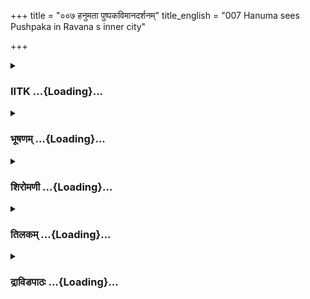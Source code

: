 +++
title = "००७ हनुमता पुष्पकविमानदर्शनम्"
title_english = "007 Hanuma sees Pushpaka in Ravana s inner city"

+++
<div caption="श्रीराम-हरिसीताराममूर्ति-घनपाठिभ्यां वचनम्" class="audioEmbed" src="https://archive.org/download/Ramayana-recitation-Sriram-harisItArAmamUrti-Ghanapaati-v2/Kanda_5/Kanda_5_SK-007-Hanuma_sees_Pushpaka_in_Ravana_s_inner_city.mp3"></div>

<div class="js_include collapsed" newlevelforh1="3" title="IITK" unfilled url="/purANam/rAmAyaNam/audIchya-pAThaH/iitk/5_sundarakANDam/02-rAvaNa-gRham/007_hanumatA_puShpakavimAnadarshanam.md">
<details><summary><h3>IITK ...{Loading}...</h3></summary>

Description of the aerial car -- Pushpaka.



#### श्लोकः
##### मूलम्
स वेश्मजालं बलवान् ददर्श  
व्यासक्तवैडूर्यसुवर्णजालम्।  
यथा महत् प्रावृषि मेघजालं  
विद्युत्पिनद्धं सविहङ्गजालम्॥5.7.1॥

##### शब्दार्थः
बलवान् powerful, सः he, व्यासक्तवैडूर्यसुवर्णजालम् fitted with golden lattices encrusted with vaidurya, प्रावृषि in the rainy season, विद्युत्पिनद्धम् with streaks of lightning, सविहङ्गजालम् with flocks of birds, महत् great, मेघजालं यथा like the abode of clouds, वेश्मजालम्  conglomeration of houses, ददर्श saw.

##### आङ्ग्लानुवादः
Powerful Hanuman beheld the conglomeration of buildings with golden lattices encrusted with vaidurya, with flocks of birds comparable to a complex of clouds pierced by lightning during rainy season.



#### श्लोकः
##### मूलम्
निवेशनानां विविधाश्च शालाः  
प्रधानशङ्खायुधचापशालाः।  
मनोहराश्चापि पुनर्विशालाः  
ददर्श वेश्माद्रिषु चन्द्रशालाः॥5.7.2॥

##### शब्दार्थः
निवेशनानाम् of the houses, विविधाः several, शालाः halls, प्रधानशङ्खायुधचापशालाः for storing valuable conches, weapons and bows, पुनः again, वेश्माद्रिषु on top of attics on the houses, मनोहराः delightful, विशालाः spacious, चन्द्रशालाः terraces, ददर्श saw.

##### आङ्ग्लानुवादः
Attached to the spacious halls of the houses, were storehouses for valuable  conches, weapons, bows and arrows. On the top of the attics on these mansions,  
were large and delightful terraces open to the Moon.



#### श्लोकः
##### मूलम्
गृहाणि नानावसुराजितानि  
देवासुरैश्चापि सुपूजितानि।  
सर्वैश्च दोषैः परिवर्जितानि  
कपिर्ददर्श स्वबलार्जितानि॥5.7.3॥

##### शब्दार्थः
कपिः monkey, नानावसुराजितानि various kinds treasures, देवासुरैश्चापि even by gods and demons, सुपूजितानि worshipped by, सर्वैः by all, दोषैः defects, परिवर्जितानि devoid, स्वबलार्जितानि earned by his might, गृहाणि houses, ददर्श saw.

##### आङ्ग्लानुवादः
The monkey saw numerous kinds of treasures, cherished by gods and demons, which were won by Ravana's might.



#### श्लोकः
##### मूलम्
तानि प्रयत्नाभिसमाहितानि  
मयेन साक्षादिव निर्मितानि।  
महीतले सर्वगुणोत्तराणि  
ददर्श लङ्काधिपतेर्गृहाणि॥5.7.4॥

##### शब्दार्थः
तानि those, प्रयत्नाभिसमाहितानि collected with great care and effort, साक्षात् directly, मयेन by Maya, निर्मितानीव as though built, महीतले on earth, सर्वगुणोत्तराणि of excellent quality, लङ्काधिपतेः of the lord of Lanka, गृहाणि mansions, ददर्श saw.

##### आङ्ग्लानुवादः
The mansions of the lord of Lanka built with great care and  effort on earth were  by all means excellent  and appeared as though built personally by Maya (the divine architect wellknown for magical skills).



#### श्लोकः
##### मूलम्
ततो ददर्शोछ्रचितमेघरूपं  
मनोहरं काञ्चनचारुरूपम्।  
रक्षोऽधिपस्यात्मबलानुरूपं  
गृहोत्तमं ह्यप्रतिरूपरूपम्॥5.7.5॥

##### शब्दार्थः
ततः then, उछ्रचितमेघरूपम् appearing like a towering cloud, मनोहरम् soulcaptivating, काञ्चनचारुरूपम् golden palace possessing splendour of molten gold, अप्रतिरूपरूपम् matchless, आत्मबलानुरूपम् worthy of the might of Ravana, रक्षोधिपस्य of the lord of demons, गृहोत्तमम् magnificent palace, ददर्श saw.

##### आङ्ग्लानुवादः
Hanuman beheld the magnificent and soulcaptivating palace possessing the splendour of molten gold. Of matchless beauty, it looked like a towering cloud worthy of the might of Ravana, the lord of ogresses.



#### श्लोकः
##### मूलम्
महीतले स्वर्गमिव प्रकीर्णं  
श्रिया ज्वलन्तं बहुरत्नकीर्णम्।  
नानातरूणां कुसुमावकीर्णं  
गिरेरिवाग्रं रजसावकीर्णम्॥5.7.6॥

##### शब्दार्थः
महीतले on earth, प्रकीर्णम् scattered, स्वर्गमिव like heaven, श्रिया with splendour, ज्वलन्तम् while glittering, बहुरत्नकीर्णम् with many gems, नानातरूणाम् of all kinds of trees, कुसुमावकीर्णम् scattered with flowers, रजसा with dust, अवकीर्णम् covered, गिरेः mountain, अग्रमिव like the peak.

##### आङ्ग्लानुवादः
It appeared splendid like a scattered piece of heaven on earth, glittering with countless gems. It looked like a mountain peak covered with pollen of flowers dropped from all kinds of trees.



#### श्लोकः
##### मूलम्
नारीप्रवेकैरिव दीप्यमानं  
तटिद्भिरम्भोदवदर्च्यमानम्।  
हंसप्रवेकैरिव वाह्यमानं  
श्रिया युतं खे सुकृतां विमानम्॥5.7.7॥

##### शब्दार्थः
नारीप्रवेकैः by resplendent women,दीप्यमानमिव as if lit up,तटिद्भिः with lightning, अम्भोदवत् like a raincloud, अर्च्यमानम् worshipped, हंसप्रवेकैः borne by swans, वाह्यमानम् इव as if being drawn by, श्रिया auspicious, युतम् endowed, खे in the sky, सुकृताम् royal, विमानम् aerial chariot.

##### आङ्ग्लानुवादः
The aerial chariot was lit up by resplendent women just as a raincloud dazzles with flashes of lightning. It was auspicious, worthy of worship. It looked as if it was drawn by royal swans in the sky.



#### श्लोकः
##### मूलम्
यथा नगाग्रं बहुधातुचित्रं  
यथा नभश्च ग्रहचन्द्रचित्रम्।  
ददर्शयुक्तीकृतमेघचित्रं  
विमानरत्नं बहुरत्नचित्रम्॥5.7.8॥

##### शब्दार्थः
युक्तीकृतमेघचित्रम् mass of colourful clouds, ग्रहचन्द्रचित्रम् looking colourful with planets and Moon, नभः यथा like the sky, बहुरत्नचित्रम् colourful on account of gems encrusted, बहुधातुचित्रम् colourful on account of many minerals, नगाग्रं यथा like the peak of a mountain, विमानरत्नम् jewel of a chariot, ददर्श saw.

##### आङ्ग्लानुवादः
A jewel among aerial chariots, it looked colourful with many gems beset. It appeared like the summit of a mountain decorated with the colours of minerals, like the sky bespangled with planets and the Moon and like a mass of multicoloured clouds adorned by a rainbow.



#### श्लोकः
##### मूलम्
मही कृता पर्वतराजिपूर्णा  
शैलाः कृता वृक्षवितानपूर्णाः।  
वृक्षाः कृताः पुष्पवितानपूर्णाः  
पुष्पं कृतं केसरपत्रपूर्णम्॥5.7.9॥

##### शब्दार्थः
मही earth, पर्वतराजिपूर्णा filled with mountain ranges, कृता drawn, शैलाः mountains, वृक्षवितानपूर्णाः filled with a canopy of trees, कृताः drawn, वृक्षाः trees, पुष्पवितानपूर्णाः filled with a canopy of flowers, कृताः drawn on it, पुष्पम् flowers, केसरपत्रपूर्णम् filled with petals and filaments, कृतम् drawn.

##### आङ्ग्लानुवादः
The whole  earth had been picturised on it. It was filled with rows of mountains  and a canopy of trees all over. The trees were filled with lovely flowers with petals and filaments drawn on them.



#### श्लोकः
##### मूलम्
कृतानि वेश्मानि च पाण्डुराणि  
तथा सुपुष्पाण्यपि पुष्कराणि।  
पुनश्च पद्मानि सकेसराणि  
धन्यानि चित्राणि तथा वनानि॥5.7.10॥

##### शब्दार्थः
पाण्डुराणि white in colour, वेश्मानि च houses, कृतानि drawn, तथा so also, सुपुष्पाणि with beautiful flowers, पुष्कराणि च ponds also, पुनश्च again, स केसराणि having filaments, पद्मानि lotuses, तथा so also, धन्यानि complete, चित्राणि paintings, वनानि gardens.

##### आङ्ग्लानुवादः
There were pictures of mansions white in colour and pools of crystalclear water filled with lovely flowers. There were pictures of beautiful lotuses drawn on it.



#### श्लोकः
##### मूलम्
पुष्पाह्वयं नामविराजमानं  
रत्नप्रभाभिश्च विवर्धमानम्।  
वेश्मोत्तमानामपि चोच्यमानं  
महाकपिस्तत्र महाविमानम्॥5.7.11॥

##### शब्दार्थः
तत्र there, महाकपिः great vanara, पुष्पाह्वयम् Pushpaka chariot by name, नामविराजमानम् splendid indeed, रत्नप्रभाभिः glitter of gems, विवर्धमानम् glowing, वेश्मोत्तमानामपि of magnificent mansions, उच्यमानम् tall, महाविमानम् great chariot.

##### आङ्ग्लानुवादः
There, the great Hanuman indeed saw a splendid chariot called Pushpaka. It was glowing with glittering gems. Taller than the biggest mansion, it was a great chariot.



#### श्लोकः
##### मूलम्
कृताश्च वैडूर्यमया विहङ्गाः  
रूप्यप्रवालैश्च तथा विहङ्गाः।  
चित्राश्च नानावसुभिर्भुजङ्गाः  
जात्यानुरूपास्तुरगाः शुभाङ्गाः॥5.7.12॥

##### शब्दार्थः
वैडूर्यमयाः made of vaidurya, विहङ्गाः birds, तथा similarly, रूप्यप्रवालैश्च made of silver and corals, विहङ्गाः birds, नानावसुभिः with various gems, चित्राः colourful, भुजङ्गाः serpents, जात्याः due to there good breeding, अनुरूपाः similar, शुभाङ्गाः with auspicious limbs, तुरगाः horses, कृताः drawn.

##### आङ्ग्लानुवादः
Inside were birds made of vaidurya, silver and corals. There were colourful serpents made of various gems, and highclass horses of exquisite limbs drawn.



#### श्लोकः
##### मूलम्
प्रवालजाम्बूनदपुष्पपक्षाः  
सलीलमावर्जितजिह्मपक्षाः।  
कामस्य साक्षादिव भान्ति पक्षाः  
कृता विहङ्गाः सुमुखाः सुपक्षाः॥5.7.13॥

##### शब्दार्थः
प्रवालजाम्बूनदपुष्पपक्षाः wings engraved with corals and gold, सुपक्षाः having beautiful wings, सलीलम् in a sportive way, आवर्जितजिह्मपक्षाः with their artificial wings bent down (tossed),  
विहङ्गाः birds, कृताः were drawn, साक्षात् truly, कामस्य cupid's, पक्षाः इव like wings, भान्ति seemed.

##### आङ्ग्लानुवादः
It had curved figures of birds with beautiful wings carved out of corals and gold The wings were shining as if they were really the wings of allies of Cupid, the god of love.



#### श्लोकः
##### मूलम्
नियुज्यमानास्तु गजाः सुहस्ताः  
सकेसराश्चोत्पलपत्रहस्ताः।  
बभूवदेवी च कृता सुहस्ता  
लक्ष्मी स्तथा पद्मिनि पद्महस्ता॥5.7.14॥

##### शब्दार्थः
पद्मिनि in a lotuspond, सुहस्ता having beautiful hands, सकेसराश्च with filaments, उत्पलपत्रहस्ताः blue lotuses by their trunk carried, लक्ष्मीः goddess of wealth, नियुज्यमानास्तु stationed in place, गजाः elephants, तथा similarly, पद्महस्ता holding a lotus in hand, सुहस्ता of beautiful hand, देवी च goddess, कृता drawn, बभूव appeared.

##### आङ्ग्लानुवादः
He saw on it lotus ponds, artificial elephants with shapely trunks, offering to Laxmi who herself was a lotus, holding in her beautiful hands blue lotuses shining with filaments.



#### श्लोकः
##### मूलम्
इतीव तद्गृहमभिगम्य शोभनम्  
सविस्मयो नगमिव चारुशोभनम्।  
पुनश्च तत्परमसुगन्धि सुन्दरम्  
हिमात्यये नगमिव चारुकन्दरम्॥5.7.15॥

##### शब्दार्थः
इतीव in that way, शोभनम् auspicious, चारुशोभनम् beautifully fashioned, नगमिव like a mountain, तद्गृहम् that palace, अभिगम्य having reached, सविस्मयः wonderstruck, परमसुगन्धि highly fragrant, सुन्दरम् beautiful, हिमात्यये at the end of winter, चारुकन्दरम् having beautiful caves, नगमिव like mountain, तत् that, पुनश्च once again.

##### आङ्ग्लानुवादः
Thus he reached the auspicious palace appearing like a beautiful mountain and stood wonderstruck. Once again he looked at that beautiful palace which appeared like a mountain with lovely caverns in spring time filled with wonderful fragrance



#### श्लोकः
##### मूलम्
ततः स तां कपिरभिपत्य पूजितां  
चरन् पुरीं दशमुखबाहुपालिताम्।  
अदृश्य तां जनकसुतां सुपूजितां  
सुदुःखितः पतिगुणवेगवर्जिताम्॥5.7.16॥

##### शब्दार्थः
ततः then, सः कपिः monkey, पूजिताम् worshipped, दशमुखबाहुपालिताम् ruled by the arms of the tenheaded king, तां पुरीम् that city, अभिपत्य having reached, चरन् while moving about, सुपूजिताम् venerable, पतिगुणवेगवर्जिताम् who was deprived of the benefit of her husband's virtuous conduct, तां जनकसुताम् that Janaka's daughter Sita, अदृश्य unable to find, सुदुःखितः was deeply sorrowful.

##### आङ्ग्लानुवादः
Then Hanuman moved about that cherished city ruled by the strength of arms of the tenheaded king. Unable to find venerable Sita, who was deprived of the benefit of her husband's virtuous proximity, he became deeply sad.



#### श्लोकः
##### मूलम्
ततस्तदा बहुविधभावितात्मनः  
कृतात्मनो जनकसुतां सुवर्त्मनः।  
अपश्यतोऽभवदतिदुःखितं मनः  
सुचक्षुषः प्रविचरतो महात्मनः॥5.7.17॥

##### शब्दार्थः
ततः from there, तदा then, बहुविधभावितात्मनः thinking of many things in his mind, कृतात्मनः of a great soul, सुवर्त्मनः of the followers of righteous path, सुचक्षुषः foresighted, प्रविचरतः while he moved, जनकसुताम् daughter of Janaka, अपश्यतः unable to find, महात्मनः of the great self, मनः mind, अतिदुःखितम् very distressed, अभवत् became.

##### आङ्ग्लानुवादः
Unable to find Sita, the disciplined and foresighted Hanuman, who always kept the righteous path, felt distressed while moving about, his mind oppressed by all kinds of thought.  

#### समाप्तिः
 श्रीमद्रामायणे वाल्मीकीय आदिकाव्ये सुन्दरकाण्डे सप्तमस्सर्गः॥  
Thus ends the seventh sarga of Sundarakanda of the holy Ramayana, the first epic composed by sage Valmiki.

</details>
</div>
<div class="js_include collapsed" newlevelforh1="3" title="भूषणम्" unfilled url="/purANam/rAmAyaNam/audIchya-pAThaH/TIkA/bhUShaNa_iitk/5_sundarakANDam/02-rAvaNa-gRham/007_hanumatA_puShpakavimAnadarshanam.md">
<details><summary><h3>भूषणम् ...{Loading}...</h3></summary>



स वेश्मजालं बलवान् ददर्श व्यासक्तवैडूर्यसुवर्णजालम् ।  

यथा महत् प्रावृषि मेघजालं विद्युत्पिनद्धं सविहङ्गजालम्  ॥  ५।७।१  ॥   

स वेश्मजालमित्यादि । व्यासक्तवैडूर्यसुवर्णजालं
वैडूर्यघटितसुवर्णमयजालकरन्ध्रम्  ॥  ५।७।१  ॥   

  

निवेशनानां विविधाश्च शालाः प्रधानशङ्खायुधचापशालाः ।  

मनोहराश्चापि पुनर्विशाला ददर्श वेश्माद्रिषु चन्द्रशालाः  ॥  ५।७।२  ॥   

निवेशनानां शालाः गृहान्तःशालाः । प्रधानैर्मुख्यैः शङ्खायुधचापैः शालन्ते
प्रकाशन्त इति प्रधानशङ्खायुधचापशालाः । पचाद्यच् । वेश्मादिषु
हर्म्यप्रासादादिषु । चन्द्रशालाः शिरोगृहाणि  ॥  ५।७।२  ॥   

  

गृहाणि नानावसुराजितानि देवासुरैश्चापि सुपूजितानि ।  

सर्वैश्च दोषैः परिवर्जितानि कपिर्ददर्श स्वबलार्जितानि  ॥  ५।७।३ ॥   

नानावसुराजितानि नानारत्नराजितानि  ॥  ५।७।३ ॥   

  

तानि प्रयत्नाभिसाहितानि मयेन साक्षादिव निर्मितानि ।  

महीतले सर्वगुणोत्तराणि ददर्श लङ्काधिपतेर्गृहाणि  ॥  ५।७।४ ॥   

प्रचत्नाभिसमाहितानि प्रयत्नेन यथायोगं स्थापितानि । मयेनेति विश्वकर्मा
लक्ष्यते । महीतले निर्मितानि । इव शब्देन मयस्य निर्मातृत्वव्याजमात्रम् ।
रावणप्रयत्नेनैव निर्मितानीत्यर्थः । यद्वा अन्यानि गृहाणि
विश्वकर्मनिर्मितानि, इमानि तु मयं व्याजीकृत्य स्वयमुपायप्रदर्शनमुखेन
निर्मितानीति पूर्वगृहेभ्यो विशेष उच्यते  ॥  ५।७।४ ॥   

  

ततो ददर्शोच्छ्रितमेघरूपं मनोहरं काञ्चनचारुरूपम् ।  

रक्षोधिपस्यात्मबलानुरूपं गृहोत्तमं ह्यप्रतिरूपरूपम्  ॥  ५।७।५ ॥   

महीतले स्वर्गमिव प्रकीर्णं श्रिया ज्वलन्तं बहुरत्नकीर्णम् ।  

नानातरूणां कुसुमावकीर्णं गिरेरिवाग्रं रजसा ऽवकीर्णम्  ॥  ५।७।६ ॥   

नारीप्रवेकैरिव दीप्यमानं तडिद्भिरम्भोदवदर्च्यमानम् ।  

हंसप्रवेकैरिव वाह्यमानं श्रिया युतं खे सुकृतां विमानम्  ॥  ५।७।७ ॥   

यथा नगाग्रं बहुधातुचित्रं यथा नभश्च ग्रहचन्द्रचित्रम् ।  

ददर्श युक्तीकृतमेघचित्रं विमानरत्नं बहुरत्नचित्रम्  ॥  ५।७।८ ॥   

तदन्तर्वर्तिपुष्पकविमानं दर्शयति -- तत इति । अप्रतिरूपपूम्
अप्रतिमसौन्दर्यम् । प्रकीर्णं दैवाच्च्युतम् । रजसा पुष्पपजसा ।
नारीप्रवेकैः नारीश्रेष्ठैः । "प्रनेकानुत्तमोत्तमाः" इत्यमरः । इव शब्दो
वाक्यालङ्कारे । अर्च्यमानं, सर्वैरिति शेषः । हंसप्रवेकैर्वाह्यमानं
सुकृतां पुण्यकृतां विमानमिव स्थितमित्यन्वयः । युक्तीकृतमेघचित्रं
पुञ्जीकृतमेघचित्रम्, चित्रमेघसङ्घातसदृषमित्यर्थः । विमानरत्नं पुष्पकम्
 ॥  ५।७।५८ ॥   

  

मही कृता पर्वतराजिपूर्णा शैलाः कृता वृक्षवितानपूर्णाः ।  

वृक्षाः कृताः पुष्पवितानपूर्णाः पुष्पं कृतं केसरपत्त्रपूर्णम्  ॥ 
५।७।९ ॥   

महीति । यत्रेति शेषः । यत्र विमाने पर्वतराजिपूर्णा मही कृता चित्ररूपेण
लिखिता । एवमुत्तरत्रापि बोध्यम् । अत्र पूर्वपूर्वं प्रत्युत्तरोत्तरस्य
विशेषवत्त्वादधिकालङ्कारः  ॥  ५।७।९ ॥   

  

कृतानि वेश्मानि च पाण्डुराणि तथा सुपुष्पाण्यपि पुष्कराणि ।  

पुनश्च पद्मानि सकेसराणि धन्यानि चित्राणि तथा वनानि  ॥  ५।७।१० ॥   

कृतानीति । अत्रापि यत्रेत्यध्याहार्यम् । पुष्कराणि पुष्करिण्यः  ॥ 
५।७।१० ॥   

  

पुष्पाह्वयं नाम विराजमानं रत्नप्रभाभिश्च विवर्द्धमानम् ।  

वेश्मोत्तमानामपि चोच्चमानं महाकपिस्तत्र महाविमानम्  ॥  ५।७।११  ॥   

पुष्पाह्वयं पुष्पकम् । उच्चमानम् अधिकमानम् । सर्वत्र ददर्धेत्यन्वयः  ॥ 
५।७।११  ॥   

  

कृताश्च वैडुर्यमया विहङ्गा रूप्यप्रवालैश्च तथा विहङ्गाः ।  

चित्राश्च नानावसुभिर्भुजङ्गा जात्यानुरूपास्तुरगाः शुभाङ्गाः  ॥  ५।७।१२
 ॥   

कृताश्चेति । यत्रेति शेषः । नानावसुभिः नानारत्नैः । ज्तायानुरूपाः जात्या
सदृशाः, स्पष्टजातिस्वभावा इत्यर्थः  ॥  ५।७।१२  ॥   

  

प्रवालजाम्बूनदपुष्पपक्षाः सलीलमावर्जितजिह्मपक्षः ।  

कामस्य साक्षादिव भान्ति पक्षाः कृता विहङ्गाः सुमुखाः सुपक्षाः  ॥ 
५।७।१३ ॥   

प्रवालजाम्बूनदकृतानि पुष्पाणि पक्षेषु येषां ते प्रवालजाम्बूनदपुष्पपक्षाः
। सलीलमावर्जितजिह्मपक्षाः सलीलमालम्बितवक्त्रपक्षाः । कामस्य पाक्षा इव
कामस्य सहाया इव  ॥  ५।७।१३ ॥   

  

नियुज्यमानास्तु गजाः सुहस्ताः सकेसराश्चोत्पलपत्रहस्ताः ।  

बभूव देवी च कृता सुहस्ता लक्ष्मीस्तथा पद्मिनि पद्महस्ता  ॥  ५।७।१४ ॥   

नियुज्यमानाः स्वयमेवात्मानं नियोजयन्तः । कर्मकर्तरि यक् । यत्र विमाने ।
पद्मिनि पद्माकरे । स्वयमेवोत्पलपत्राभिषेककर्मणि प्रवर्तमानाः । सुहस्ताः
शोभनशुण्डादण्डाः । सकेसराः कृतजलावगाहत्वेनाङ्गलग्नकिञ्जल्काः  ॥ 
५।७।१४ ॥   

  

इतीव तद् गृहमभिगम्य शोभनं सविस्मयो नगमिव चारुशोभनम् ।  

पुनश्च तत्परमसुगन्धिसुन्दरं हिमात्यये नगमिव चारुकन्दरम्  ॥  ५।७।१५ ॥   

इतीवेति । इवशब्दो वाक्यालङ्कारे । तद्गृहं तस्य रावणस्य गृहम् । सविस्मयः,
अभूदिति शेषः । नगं पर्वतमिव स्थितम् । शोभनं शोभमानम् । चारुशोभनं
चारुमङ्गलम् । इतीवेत्येकनिपातो वा प्रकारार्थः । इतीव तद्गृहम् अभिगम्य
अभिगत्य । अद्भुतदर्शनात्पुनश्चाभिगम्य सविस्मयो ऽभूदिति योजना ।
रुचिरावृत्तमिदम् । "चतुर्ग्रहैरिह रुचिरा जभस्जगाः" इति लक्षणात्  ॥ 
५।७।१५ ॥   

  

ततः स तां कपिरभिपत्य पूजितां चरन् पुरीं दशमुखबाहुपालिताम् ।  

अदृश्य तां जनकसुतां सुपूजितां सुदुःखितः पतिगुणवेगनिर्जिताम्  ॥ 
५।७।१६ ॥   

तत इति । अदृश्य अदृष्ट्वा । ऋषिनिपातनान्नञ्पूर्वेपि ल्यप् । सुदुःखितः,
अभूदिति शेषः । पतिगुणवेगनिर्जितां भर्तृगुणजवेन वशीकृताम्  ॥  ५।७।१६ ॥   

  

ततस्तदा बहुविधभावितात्मनः कृतात्मनो जनकसुतां सुवर्त्मनः ।  

अपश्यतो ऽभवदतिदुःखितं मनः सुचक्षुषः प्रविचरतो महात्मनः  ॥  ५।७।१७ ॥   

इत्यार्षे श्रीरामायणे श्रीमत्सुन्दरकाण्डे सप्तमः सर्गः  ॥  ५।७ ॥   

ततस्तदेति । बहुविधभावितात्मनः बहुविधं यथा भवति तथा चिन्तितात्मनः ।
कृतात्मनः निशितबुद्धेः । सुवर्त्मनः सदाचारसम्पन्नस्य । सुजक्षुषः
दूरसूक्ष्मादिदर्शनेषु अप्रतिहतनयनतेजसः । महात्मनः महाधैर्यस्य  ॥ 
५।७।१७ ॥   

इत्यार्षे श्रीगोविन्दराजविरचिते श्रीरामायणभूषणे श्रृङारतिलकाख्याने
सुन्दरकाण्डव्याख्याने सप्तमः सर्गः  ॥  ५।७ ॥   



</details>
</div>
<div class="js_include collapsed" newlevelforh1="3" title="शिरोमणी" unfilled url="/purANam/rAmAyaNam/audIchya-pAThaH/TIkA/shiromaNI_iitk/5_sundarakANDam/02-rAvaNa-gRham/007_hanumatA_puShpakavimAnadarshanam.md">
<details><summary><h3>शिरोमणी ...{Loading}...</h3></summary>



पुरीमेव वर्णयन्नाह स इत्यादिभिः । बलवान् स हनुमान् व्यासक्तानि खचितानि
वैदूर्याणि येषु तान्येव सुवर्णजालानि स्वर्णमयगवाक्षाणि यस्मिन्
सविहङ्गजालं विहङ्गसमूहसहितं वेश्मजालं गृहसमूहं विद्युत्पिनद्धं प्रावृषि
मेघजालमिव ददर्श  ॥  ५।७।१  ॥   

  

निवेशनानामिति । प्रधानैः शङ्खायुधचापैः शालन्ते शोभन्ते ताः निवेशनानां  

गृहाणां विविधाः शालाः अवान्तरगृहाणि मनोहराः विशालाश्च वेश्माद्रिषु
अद्रिसदृशवेश्मसु चन्द्रशालाः शिरोगृहाणि
चन्द्रकान्तमणिसंबद्धावान्तरगृहाणि वा पुनर्ददर्श  ॥  ५।७।२  ॥   

  

गृहाणीति । नानावसुभिः अनेकविधधनैः राजितानि देवासुरैरपि सुपूजितानि
अतिप्रशंसितानि स्वबलार्जितानि रावणबलेन कुबेरात्प्राप्तानि गृहाणि
कपिर्ददर्श  ॥  ५।७।३  ॥   

  

तानीति । प्रयत्नेन अभिसमाहितानि चतुर्दिक्षु क्रमेण संनिवेशितानि मयेन
साक्षान्निर्मितानीव विश्वकर्मणा निर्मितत्वे ऽपि
अनेकमायामयत्वान्मयनिर्मितसदृशानीत्यर्थः, सर्वगुणोत्तराणि सर्वगुणैः
श्रेष्ठानि गृहाणि ददर्श  ॥  ५।७।४  ॥   

  

तत इति । उच्छ्रितमेघस्य रूपमाकार इव रूपं यस्य काञ्चनस्य चारुरूपमिव रूपं
यस्य तत् रक्षोधिपस्य रावणस्य आत्मबलानुरूपं तद्बलसदृशम् अत एव अप्रतिरूपम्
उपमारहितं रूपं स्वरूपं यस्य तत् महीतले प्रकीर्णं पतितं स्वर्गमिव
कुसुमावकीर्णं कुसुमैर्व्याप्तं रक्षोधिपस्य गृहोत्तमम् उत्तमं गृहं रजसा
पुष्पाणामिति शेषः, अवकीर्णं व्याप्तं गिरेरग्रमिव ददर्श ।
श्लोकद्वयमेकान्वयि  ॥  ५।७।५,६  ॥   

  

नारीति । तडिद्भिरर्च्यमानमम्भोधरं मेघमिव नारीप्रवेकैः
नारीश्रेष्ठैर्दीप्यमानं हंसप्रवेकैः हंसश्रेष्ठैः खे वाह्यमानं विमानमिव
सुकृतं शोभनं कृतं कृतिः रचना यस्मिन् तत् नगाग्रं शैलाग्रं भागमिव
युक्तीकृतेन युक्त्या निर्मितेन चारुमेघेन चित्रं विमानं ददर्श ।
श्लोकद्वयमेकान्वयि  ॥  ५।७।७,८  ॥   

  

महीति । यत्र विमाने मही स्थितिभूमिः पर्वतराजिपूर्णा कृता निर्मितपर्वतैः
पूरितेत्यर्थः, शैलास्तु वृक्षवितानैः तरुसमूहैः पूर्णाः कृताः पुष्पं च
केसरपत्राभ्यां पूर्णं कृतम् एकावल्यलङ्कृतिः  ॥  ५।७।९  ॥   

  

यस्मिन् पाण्डुराणि वेश्मानि गृहाणि कृतानि सुपुष्पाः शोभनपुष्पविशिष्टाः
पुष्करिण्यः सरस्यः कृताः सकेसराणि पद्मानि कृतानि चित्राणि सरोवराणि
वरसरोयुक्तानि वनानि कृतानि  ॥  ५।७।१०  ॥   

  

तत् रत्नप्रभाभिः विराजमानं विघूर्णमानमितस्ततो भ्रमन्तं वेश्मोत्तमानां
वेश्मीभूतदेवविमानानां मध्ये उच्चः अधिकः मानः सत्कारो यस्य तत्
पुष्पाह्वयं नाम महाविमानं महाकपिर्ददर्श इत्यनुकृष्यते ।
श्लोकत्रयमेकान्वयि  ॥  ५।७।११  ॥   

  

कृता इति । तस्मिन् विमाने वैदूर्यमयाः विहङ्गाः कृताः रूप्यप्रवालैश्च
विहङ्गाः कृताः नानावसुभिः अनेकविधमणिभिः चित्राः भुजङ्गा कृताः अनुरूपाः
विमानस्थितियोग्याः जात्या शोभनजात्योपलक्षिताः शुभाङ्गाः तुरगाः अश्वाः
कृताः  ॥  ५।७।१२  ॥   

  

प्रवालेति । प्रवालैः जाम्बूनदपुष्पैश्च युक्ताः पक्षाः येषाम् अत एव
सुपक्षाः शोभनपक्षविशिष्टाः सलीलं लीलापूर्वकम् आवर्जिताः शिल्पविशेषेण
मक्षिकादिवर्जनक्रियाविशिष्टाः जिह्यपक्षाः येषां ते सुमुखाः विहङ्गाः
कृताः अत एव तेषां पक्षाः कामस्य कामाश्रयीभूतमनसः पक्षाः प्रग्रहीतार इव
भान्ति तत्पक्षदर्शनमात्रेण विमाने स्थितिः प्रतीयत इत्यर्थः  ॥  ५।७।१३
 ॥   

  

नियुज्यमाना इति । पद्मिनि पद्मविशिष्टे विमानसरसि उत्पलपत्रहस्ताः अत एव
सकेसराः गजा नियुज्यमानाः निर्मिता बभूवुः । पद्महस्ता पद्मयुक्तकरा अत एव
सुहस्ता शोभनहस्तविशिष्टाः देवीः अतिप्रकाशविशिष्टा लक्ष्मीः कृता निर्मिता
बभूव । बभूवेति वचनविपरिणामेन पूर्वान्वय्यपि  ॥  ५।७।१४  ॥   

  

इतीवेति । चारुकन्दरं शोभनकोटरविशिष्टं परमसुगन्धि नगं वृक्षमिव सुन्दरं
परमसुगन्धि नगं पर्वतमिव तत् गृहं पुनः पुनरभिगम्य सविस्मयः विस्मयसहितः
अभवदिति शेषः  ॥  ५।७।१५  ॥   

  

तत इति । दशमुखबाहुनिर्जितां रावणेन वशीकृतां पूजिताम् अतिप्रशंसाविशिष्टां
पुरीं लङ्कामभिपत्य प्राप्य चरन् सीतान्वेषणार्थम् इतस्ततो विचरन् सन्
सुपूजितां महात्मभिः अतिप्रशंसितां सुदुःखितां वियोगदुःखं प्राप्तां
पतिगुणवेगनिर्जितां पतिगुणानां समाधिकरहितवात्सल्यादीनां वेगेन
स्मरणजनितोद्वेगेन निर्जितां स्थातुमशक्यां जनकसुताम् अदृश्य अदृष्ट्वा
दुःखितो ऽभवदिति शेषः  ॥  ५।७।१६  ॥   

  

तदेव भङ्ग्यन्तरेणाह-- तत इति । बहुविधेन दास्याद्यनेकप्रकारभावनया भावितः
परिशीलितः आत्मा परात्मा रामो येन तस्य अत एव सचक्षुषः
अप्राकृतचक्षुर्विशिष्टस्य कृतात्मनः कृतान्वेषणप्रयत्नस्य सुवर्त्मनः
शोभनमार्गावलम्बिनः प्रविचरतः जनकसुताम् अपश्यतः महात्मनो हनुमतो मनः
अतिदुःखितमभवत्  ॥  ५।७।१७  ॥   

  

इति श्रीमद्वाल्मीकीयरामायणव्याख्याने रामायणशिरोमणौ सुन्दरकाण्डे सप्तमः
सर्गः  ॥  ५।७  ॥   

  



</details>
</div>
<div class="js_include collapsed" newlevelforh1="3" title="तिलकम्" unfilled url="/purANam/rAmAyaNam/audIchya-pAThaH/TIkA/tilaka_iitk/5_sundarakANDam/02-rAvaNa-gRham/007_hanumatA_puShpakavimAnadarshanam.md">
<details><summary><h3>तिलकम् ...{Loading}...</h3></summary>



अथ रावणप्रधानगृहं वर्णयति-- स इति । व्यासक्तानि संबद्धानि वैदूर्यखचितानि
च सुवर्णजालानि स्वर्णगवाक्षाणि यस्मिंस्तत् । सविहङ्गजालमिति
गृहमेघयोर्विशेषणम्  ॥  ५।७।१  ॥   

  

प्रधानैः प्रशस्तैः शङ्खादिभिः शालन्ते शोभन्ते तादृशीर्निवेशनानां शाला
अवान्तरगृहाणि ददर्श । पुनश्च विशालाश्चन्द्रशाला ददर्श ।
वेश्माद्रिष्वौन्नत्यादद्रितुल्यवेश्मसु । चन्द्रशालाः शिरोगृहाणि,
चन्द्रकान्तमणिबद्धशाला वा  ॥  ५।७।२  ॥   

  

वसु धनम् । स्वबलेत्यत्र स्वशब्दो रावणवाची कुबेराद्रावणेन लङ्काया
आच्छिद्य गृहीतत्वात् । यद्वा स्वशब्दो हनुमद्वाची । स्वबलेनार्जितानि
लब्धप्रवेशानि  ॥  ५।७।३ ॥   

  

प्रयत्नेनाभितः सम्यगाहितानि यथायोगं स्थापितानि प्रयत्नाभिसमाहितानि
विश्वकर्मकृतान्यपि मायया विचित्ररचनादक्षेण मयेन निर्मितानीव  ॥  ५।७।४
 ॥   

  

गृहोत्तमं प्रधानगृहेष्वप्युत्तमम् अप्रतिरूपरूपं निरूपमरूपम्  ॥  ५।७।५
 ॥   

  

प्रकीर्णं पातितम्, रत्नकीर्णं रत्नपूर्णम्, रजसा पुष्परजसा  ॥  ५।७।६  ॥   

  

नारीप्रवेकैर्नारीश्रेष्ठैः इवश्चार्थे । तडिद्भिरर्च्यमानं
युज्यमानमम्भोधरं मेघमिव । हंसश्रेष्ठैर्वाह्यमानमूह्यमानं विमानमिव  ॥ 
५।७।७  ॥   

  

नानावर्णैरयुक्तो ऽपि तद्युक्तः कृतो युक्तीकृतः स चासौ चारुमेघश्च
तद्वद्विचित्रं विमानं पुष्पकाख्यम्  ॥  ५।७।८  ॥   

  

यत्र पुष्पके मही अनेकजनानामाधारस्थानं पर्वतराज्या पूर्णम् ।
प्रवतादयश्चात्र मणिस्वर्णादिनिर्मिताः, न त्विदं चित्ररूपमिति भ्रमितव्यम्
अनन्तवानरसेनाया निर्बाधं तत्रावस्थानस्य वक्ष्यमाणत्वात् । किं च
स्वामीच्छानुसारेण सङ्कोचविकासौ तस्य वक्ष्यति स्वेच्छया हनुमद्देहवत् ।
वितानं समूहः । एकावल्यत्रालङ्कारः  ॥  ५।७।९  ॥   

  

कृतानि अस्य यत्रेत्यादि शेषः  ॥  ५।७।१०  ॥   

  

पुष्पाह्वयं नाम ददर्शेत्यन्वयः । वेश्मोत्तमानां देववेश्मभूतविमानानां
मध्ये उच्चमानं सौभाग्यपरमकाष्ठां प्राप्तम्  ॥  ५।७।११  ॥   

  

कृताश्चेति । तत्र विमान इति शेषः । नानावसुभी रुप्यस्वर्णाद्यैः ।
जात्यानुरूपा जातितुरङ्गसदृशाः । तुरगविशेषणं चैतत्  ॥  ५।७।१२  ॥   

  

प्रवालजाम्बूनदकृतानि पुष्पाणि पक्षेषु येषाम् । आवर्जिताः सङ्कुचिता
जिह्मा वक्राः पक्षा येषां ते । साक्षात्कामस्य पक्षा इव येषां पक्षा
भान्ति तदुद्दीपकत्वात् । तादृशा उच्यमानगुणा विहङ्गास्तत्र कृताः  ॥ 
५।७।१३  ॥   

  

नियुज्यमाना व्याप्रियमाणाः । वक्ष्यमाणाया लक्ष्म्या अभिषेके इति शेषः ।
हस्तः शुण्डा । पद्माकरविहारिगजाकारनिर्माणात्सकेसरत्वमुत्पलपत्रहस्तत्वं च
तेषां तादृशा गजास्तत्र कृता बभूवुरिति शेषः, पद्मिनि पद्मवत्सरसि  ॥ 
५।७।१४  ॥   

  

इतीवैवंप्रकारं चारुकन्दरं चारुगुहं नगमिव पर्वतमिव चारुदर्शनं
तद्गृहमभिगम्य सविस्मयः बभूवेति शेषः । हिमात्ये वसन्ते
परमसुगन्धिचारुकन्दरं नगमिव वृक्षमिव कन्दरो ऽत्र कोटरः । पुनश्चाभिगम्य
सविस्मयो ऽभूदिति शेषः । परिच्छेदानवगमादिति भावः  ॥  ५।७।१५  ॥   

  

अभिपत्याभिपत्य चरन्सञ्चरन् । पतिगुणवेगनिर्जितां पतिगुणवेगेन
पतिगुणनिरन्तरध्यानेन निर्जितां निर्जितदुःखामदृश्यादृष्ट्वा दुःखितो
ऽभूदिति शेषः । आर्षो ल्यप्  ॥  ५।७।१६  ॥   

  

बहुविधभावितात्मनो नानाप्रकारेण सर्वजगत्पूजितस्वभावस्य
स्वभाववाच्यात्मशब्दः । कृतात्मनो शिक्षितान्तःकरणस्य सुवर्त्मनः
शोभननीतिमार्गवर्तिनः सचक्षुषः श्रुतिस्मृतिन्यायरूपचक्षुःसहितस्य  ॥ 
५।७।१७  ॥   

  

इति श्रीरामाभिरामे श्रीरामीये रामायणतिलके वाल्मीकीय आदिकाव्ये
सुन्दरकाण्डे सप्तमः सर्गः  ॥  ५।७  ॥   

  



</details>
</div>
<div class="js_include collapsed" newlevelforh1="3" title="द्राविडपाठः" unfilled url="/purANam/rAmAyaNam/drAviDapAThaH/5_sundarakANDam/02-rAvaNa-gRham/007_hanumatA_puShpakavimAnadarshanam.md">
<details><summary><h3>द्राविडपाठः ...{Loading}...</h3></summary>



  
स वेश्मजालं बलवान् ददर्श व्यासक्तवैडूर्यसुवर्णजालम्।  
यथा महत् प्रावृषि मेघजालं विद्युत्पिनद्धं सविहङ्गजालम् ॥ 5.7.1 ॥   
निवेशनानां विविधाश्च शालाः प्रधानशङ्खायुधचापशालाः।  
मनोहराश्चापि पुनर्विशाला ददर्श वेश्माद्रिषु चन्द्रशालाः ॥ 5.7.2 ॥   
गृहाणि नानावसुराजितानि देवासुरैश्चापि सुपूजितानि।  
सर्वैश्च दोषैः परिवर्जितानि कपिर्ददर्श स्वबलार्जितानि ॥ 5.7.3 ॥   
तानि प्रयत्नाभिसाहितानि मयेन साक्षादिव निर्मितानि।  
महीतले सर्वगुणोत्तराणि ददर्श लङ्काधिपतेर्गृहाणि ॥ 5.7.4 ॥   
ततो ददर्शोच्छ्रितमेघरूपं मनोहरं काञ्चनचारुरूपम्।  
रक्षोधिपस्यात्मबलानुरूपं गृहोत्तमं ह्यप्रतिरूपरूपम् ॥ 5.7.5 ॥   
महीतले स्वर्गमिव प्रकीर्णं श्रिया ज्वलन्तं बहुरत्नकीर्णम्।  
नानातरूणां कुसुमावकीर्णं गिरेरिवाग्रं रजसाऽवकीर्णम् ॥ 5.7.6 ॥   
नारीप्रवेकैरिव दीप्यमानं तडिद्भिरम्भोदवदर्च्यमानम्।  
हंसप्रवेकैरिव वाह्यमानं श्रिया युतं खे सुकृतां विमानम् ॥ 5.7.7 ॥   
यथा नगाग्रं बहुधातुचित्रं यथा नभश्च ग्रहचन्द्रचित्रम्।  
ददर्श युक्तीकृतमेघचित्रं विमानरत्नं बहुरत्नचित्रम् ॥ 5.7.8 ॥   
मही कृता पर्वतराजिपूर्णा शैलाः कृता वृक्षवितानपूर्णाः।  
वृक्षाः कृताः पुष्पवितानपूर्णाः पुष्पं कृतं केसरपत्त्रपूर्णम् ॥ 5.7.9 ॥   
कृतानि वेश्मानि च पाण्डुराणि तथा सुपुष्पाण्यपि पुष्कराणि।  
पुनश्च पद्मानि सकेसराणि धन्यानि चित्राणि तथा वनानि ॥ 5.7.10 ॥   
पुष्पाह्वयं नाम विराजमानं रत्नप्रभाभिश्च विवर्द्धमानम्।  
वेश्मोत्तमानामपि चोच्चमानं महाकपिस्तत्र महाविमानम् ॥ 5.7.11 ॥   
कृताश्च वैडुर्यमया विहङ्गा रूप्यप्रवालैश्च तथा विहङ्गाः।  
चित्राश्च नानावसुभिर्भुजङ्गा जात्यानुरूपास्तुरगाः शुभाङ्गाः ॥ 5.7.12 ॥   
प्रवालजाम्बूनदपुष्पपक्षाः सलीलमावर्जितजिह्मपक्षः।  
कामस्य साक्षादिव भान्ति पक्षाः कृता विहङ्गाः सुमुखाः सुपक्षाः ॥ 5.7.13 ॥   
नियुज्यमानास्तु गजाः सुहस्ताः सकेसराश्चोत्पलपत्रहस्ताः।  
बभूव देवी च कृता सुहस्ता लक्ष्मीस्तथा पद्मिनि पद्महस्ता ॥ 5.7.14 ॥   
इतीव तद् गृहमभिगम्य शोभनं सविस्मयो नगमिव चारुशोभनम्।  
पुनश्च तत्परमसुगन्धिसुन्दरं हिमात्यये नगमिव चारुकन्दरम् ॥ 5.7.15 ॥   
ततः स तां कपिरभिपत्य पूजितां चरन् पुरीं दशमुखबाहुपालिताम्।  
अदृश्य तां जनकसुतां सुपूजितां सुदुःखितः पतिगुणवेगनिर्जिताम् ॥ 5.7.16 ॥   
ततस्तदा बहुविधभावितात्मनः कृतात्मनो जनकसुतां सुवर्त्मनः।  
अपश्यतोऽभवदतिदुःखितं मनः सुचक्षुषः प्रविचरतो महात्मनः ॥ 5.7.17 ॥   

</details>
</div>
